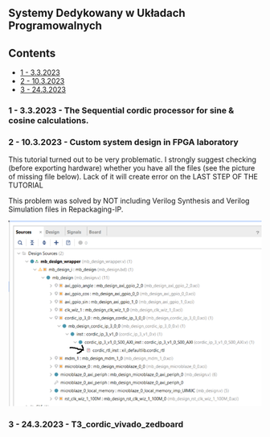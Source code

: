 ## Systemy Dedykowany w Układach Programowalnych 


## Contents
<!-- toc -->
- [1 - 3.3.2023](#1)
- [2 - 10.3.2023](#2)
- [3 - 24.3.2023](#3)
<!-- tocstop -->

### 1 - 3.3.2023 - The Sequential cordic processor for sine & cosine calculations.

### 2 - 10.3.2023 - Custom system design in FPGA laboratory

This tutorial turned out to be very problematic. I strongly suggest checking (before exporting hardware) whether you have all the files (see the picture of missing file below). Lack of it will create error on the LAST STEP OF THE TUTORIAL

This problem was solved by NOT including Verilog Synthesis and Verilog Simulation files in Repackaging-IP.

![A picture showing error causing lack of cortex file](/README_Pictures/Lab2_bad_file.png?raw=true "Missing cordic_ftl")

### 3 - 24.3.2023 - T3_cordic_vivado_zedboard
